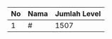 | No | Nama            | Jumlah Level |
|----|-----------------|--------------|
| 1  | #    |    1507        |
